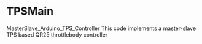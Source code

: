 # TPSMain
MasterSlave_Arduino_TPS_Controller
This code implements a master-slave TPS based QR25 throttlebody controller
